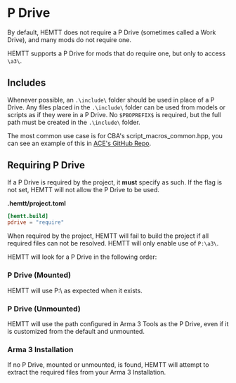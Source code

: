 # P Drive

By default, HEMTT does not require a P Drive (sometimes called a Work Drive), and many mods do not require one.

HEMTT supports a P Drive for mods that do require one, but only to access `\a3\`.

## Includes

Whenever possible, an `.\include\` folder should be used in place of a P Drive. Any files placed in the `.\include\` folder can be used from models or scripts as if they were in a P Drive. No `$PBOPREFIX$` is required, but the full path must be created in the `.\include\` folder.

The most common use case is for CBA's script_macros_common.hpp, you can see an example of this in [ACE's GitHub Repo](https://github.com/acemod/ACE3/tree/master/include/x/cba/addons/main/script_macros_common.hpp).

## Requiring P Drive

If a P Drive is required by the project, it **must** specify as such. If the flag is not set, HEMTT will not allow the P Drive to be used.

**.hemtt/project.toml**

```toml
[hemtt.build]
pdrive = "require"
```

When required by the project, HEMTT will fail to build the project if all required files can not be resolved. HEMTT will only enable use of `P:\a3\`.

HEMTT will look for a P Drive in the following order:

### P Drive (Mounted)

HEMTT will use P:\ as expected when it exists.

### P Drive (Unmounted)

HEMTT will use the path configured in Arma 3 Tools as the P Drive, even if it is customized from the default and unmounted.

### Arma 3 Installation

If no P Drive, mounted or unmounted, is found, HEMTT will attempt to extract the required files from your Arma 3 Installation.
